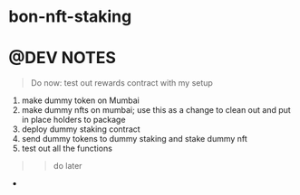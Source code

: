 # bon-nft-staking

# @DEV NOTES

> Do now: test out rewards contract with my setup
1. make dummy token on Mumbai
2. make dummy nfts on mumbai; use this as a change to clean out and put in place holders to package
3. deploy dummy staking contract
4. send dummy tokens to dummy staking and stake dummy nft
5. test out all the functions

>> do later
- 
